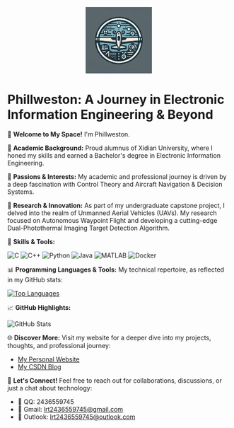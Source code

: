 <p align="center">
  <img src="main-logo.png" alt="Phillweston Description" width="150"/>
</p>

# Phillweston: A Journey in Electronic Information Engineering & Beyond

👋 **Welcome to My Space!** I'm Phillweston.

🏫 **Academic Background:** Proud alumnus of Xidian University, where I honed my skills and earned a Bachelor's degree in Electronic Information Engineering.

👀 **Passions & Interests:** My academic and professional journey is driven by a deep fascination with Control Theory and Aircraft Navigation & Decision Systems.

🌱 **Research & Innovation:** As part of my undergraduate capstone project, I delved into the realm of Unmanned Aerial Vehicles (UAVs). My research focused on Autonomous Waypoint Flight and developing a cutting-edge Dual-Photothermal Imaging Target Detection Algorithm.

🔧 **Skills & Tools:**

![C](https://img.shields.io/badge/C-00599C?style=for-the-badge&logo=c&logoColor=white)
![C++](https://img.shields.io/badge/C++-00599C?style=for-the-badge&logo=cplusplus&logoColor=white)
![Python](https://img.shields.io/badge/Python-3776AB?style=for-the-badge&logo=python&logoColor=white)
![Java](https://img.shields.io/badge/Java-ED8B00?style=for-the-badge&logo=java&logoColor=white)
![MATLAB](https://img.shields.io/badge/MATLAB-0076A8?style=for-the-badge&logo=mathworks&logoColor=white)
![Docker](https://img.shields.io/badge/Docker-2496ED?style=for-the-badge&logo=docker&logoColor=white)


📊 **Programming Languages & Tools:** My technical repertoire, as reflected in my GitHub stats:

[![Top Languages](https://github-readme-stats.vercel.app/api/top-langs/?username=Phillweston&layout=compact&theme=darcula)](https://github.com/anuraghazra/github-readme-stats)

📈 **GitHub Highlights:**

![GitHub Stats](https://github-readme-stats.vercel.app/api?username=Phillweston&show_icons=true&theme=darcula&hide_title=true)

🌐 **Discover More:** Visit my website for a deeper dive into my projects, thoughts, and professional journey:
- [My Personal Website](https://www.phillweston.xyz/)
- [My CSDN Blog](https://blog.csdn.net/qq_26550927)

📧 **Let's Connect!** Feel free to reach out for collaborations, discussions, or just a chat about technology:
- 📩 QQ: 2436559745
- 📧 Gmail: lrt2436559745@gmail.com
- 📧 Outlook: lrt2436559745@outlook.com